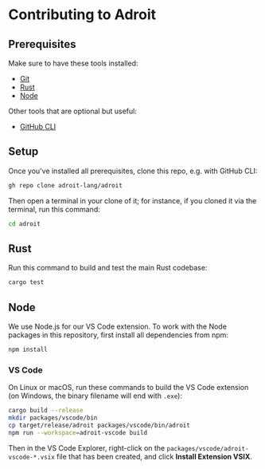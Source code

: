 # Contributing to Adroit

## Prerequisites

Make sure to have these tools installed:

- [Git][]
- [Rust][]
- [Node][]

Other tools that are optional but useful:

- [GitHub CLI][]

## Setup

Once you've installed all prerequisites, clone this repo, e.g. with GitHub CLI:

```sh
gh repo clone adroit-lang/adroit
```

Then open a terminal in your clone of it; for instance, if you cloned it via the
terminal, run this command:

```sh
cd adroit
```

## Rust

Run this command to build and test the main Rust codebase:

```sh
cargo test
```

## Node

We use Node.js for our VS Code extension. To work with the Node packages in this
repository, first install all dependencies from npm:

```sh
npm install
```

### VS Code

On Linux or macOS, run these commands to build the VS Code extension (on
Windows, the binary filename will end with `.exe`):

```sh
cargo build --release
mkdir packages/vscode/bin
cp target/release/adroit packages/vscode/bin/adroit
npm run --workspace=adroit-vscode build
```

Then in the VS Code Explorer, right-click on the
`packages/vscode/adroit-vscode-*.vsix` file that has been created, and click
**Install Extension VSIX**.

[git]: https://git-scm.com/downloads
[github cli]: https://github.com/cli/cli#installation
[node]: https://nodejs.org/en/download
[rust]: https://www.rust-lang.org/tools/install

